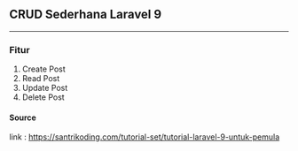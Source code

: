 ## CRUD Sederhana Laravel 9
----

### Fitur
1. Create Post
2. Read Post
3. Update Post
4. Delete Post

#### Source
link : https://santrikoding.com/tutorial-set/tutorial-laravel-9-untuk-pemula
